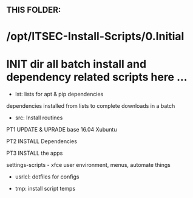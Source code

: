## THIS FOLDER: 
# /opt/ITSEC-Install-Scripts/0.Initial

# INIT dir all batch install and dependency related scripts here ...

- lst: lists for apt & pip dependencies

dependencies installed from lists to complete downloads in a batch

- src: Install routines

PT1 UPDATE & UPRADE base 16.04 Xubuntu

PT2 INSTALL Dependencies

PT3 INSTALL the apps

settings-scripts - xfce user environment, menus, automate things

- usrlcl: dotfiles for configs

- tmp:  install script temps
